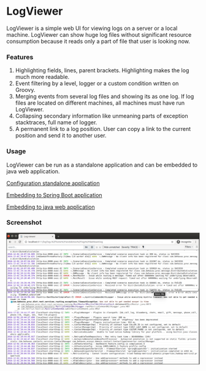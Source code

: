# LogViewer

LogViewer is a simple web UI for viewing logs on a server or a local machine. LogViewer can show huge log files
without significant resource consumption because it reads only a part of file that user is looking now. 

### Features

1. Highlighting fields, lines, parent brackets. Highlighting makes the log much more readable.
1. Event filtering by a level, logger or a custom condition written on Groovy.
1. Merging events from several log files and showing its as one log. If log files are located on different
machines, all machines must have run LogViewer.
1. Collapsing secondary information like unmeaning parts of exception stacktraces, full name of logger.
1. A permanent link to a log position. User can copy a link to the current position and send it to another user. 

### Usage

LogViewer can be run as a standalone application and can be embedded to java web application.

[Configuration standalone application](_docs/standalone.md)

[Embedding to Spring Boot application](_docs/embadded-spring-boot.md)

[Embedding to java web application](_docs/embadded.md)

### Screenshot

![](_docs/screenshot.png)